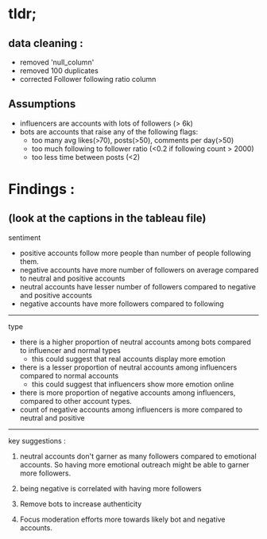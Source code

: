 # tldr;
## data cleaning :
- removed 'null_column'
- removed 100 duplicates
- corrected Follower following ratio column
## Assumptions
- influencers are accounts with lots of followers (> 6k)
- bots are accounts that raise any of the following flags:
    - too many avg likes(>70), posts(>50), comments per day(>50)
    - too much following to follower ratio (<0.2 if following count > 2000)
    - too less time between posts (<2)

# Findings : 
(look at the captions in the tableau file)
---
sentiment
- positive accounts follow more people than number of people following them. 
- negative accounts have more number of followers on average compared to neutral and positive accounts
- neutral accounts have lesser number of followers compared to negative and positive accounts
- negative accounts have more followers compared to following
---
type
- there is a higher proportion of neutral accounts among bots compared to influencer and normal types
    - this could suggest that real accounts display more emotion
- there is a lesser proportion of neutral accounts among influencers compared to normal accounts
    - this could suggest that influencers show more emotion online
- there is more proportion of negative accounts among influencers, compared to other account types.
- count of negative accounts among influencers is more compared to neutral and positive
-----


key suggestions : 
1. neutral accounts don't garner as many followers compared to emotional accounts. So having more emotional outreach might be able to garner more followers.

2. being negative is correlated with having more followers

3. Remove bots to increase authenticity

4. Focus moderation efforts more towards likely bot and negative accounts.
